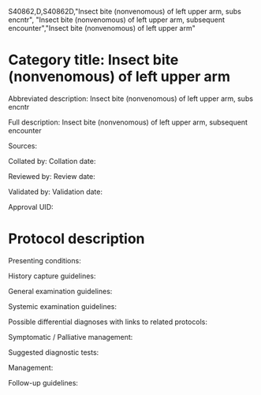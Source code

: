 S40862,D,S40862D,"Insect bite (nonvenomous) of left upper arm, subs encntr", "Insect bite (nonvenomous) of left upper arm, subsequent encounter","Insect bite (nonvenomous) of left upper arm"
# Category title: Insect bite (nonvenomous) of left upper arm

Abbreviated description: Insect bite (nonvenomous) of left upper arm, subs encntr

Full description: Insect bite (nonvenomous) of left upper arm, subsequent encounter

Sources:

Collated by:
Collation date:

Reviewed by:
Review date:

Validated by:
Validation date:

Approval UID:

# Protocol description

Presenting conditions:

History capture guidelines:

General examination guidelines:

Systemic examination guidelines:

Possible differential diagnoses with links to related protocols:

Symptomatic / Palliative management:

Suggested diagnostic tests:

Management:

Follow-up guidelines:
